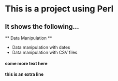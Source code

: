 # This is a project using Perl  

## It shows the following...  

** Data Manipulation **

* Data manipulation with dates  
* Data manipulation with CSV files  

#### some more text here  

#### this is an extra line


